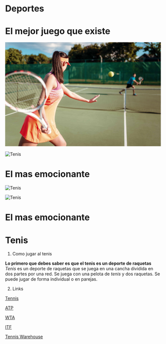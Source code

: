 # Deportes

# El mejor juego que existe

![Tenis](../fotos/tenis_fotos/Depositphotos_156620498_xl-2015.jpg)

![Tenis](../../fotos/tenis_fotos/Tenis.jpg)

# El mas emocionante

![Tenis](../../fotos/tenis_fotos/GettyImages-1171084311.jpg)

![Tenis](../../fotos/tenis_fotos/wallpapersden.com_rafael-nadal-tennis-tennis-player_3000x2000.jpg)

# El mas emocionante

# Tenis

1. Como jugar al tenis

**Lo primero que debes saber es que el tenis es un deporte de raquetas**
*Tenis* es un deporte de raquetas que se juega en una cancha dividida en dos partes por una red.
Se juega con una pelota de *tenis* y dos raquetas.
Se puede jugar de forma individual o en parejas.

2. Links

[Tennis](https://www.tennis.com/)

[ATP](https://www.atptour.com/)

[WTA](https://www.wtatennis.com/)

[ITF](https://www.itftennis.com/)

[Tennis Warehouse](https://www.tennis-warehouse.com/)

